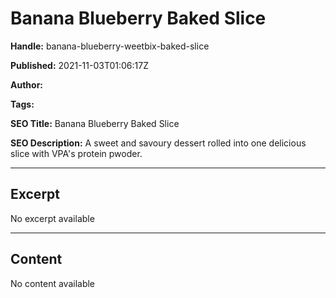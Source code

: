 # Banana Blueberry Baked Slice

**Handle:** banana-blueberry-weetbix-baked-slice

**Published:** 2021-11-03T01:06:17Z

**Author:**  

**Tags:** 

**SEO Title:** Banana Blueberry Baked Slice

**SEO Description:** A sweet and savoury dessert rolled into one delicious slice with VPA's protein pwoder. 

---

## Excerpt

No excerpt available

---

## Content

No content available

